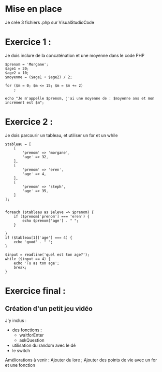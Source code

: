 # Mise en place 
Je crée 3 fichiers .php sur VisualStudioCode

# Exercice 1 : 
Je dois inclure de la concaténation et une moyenne dans le code PHP

```
$prenom = 'Morgane';
$age1 = 20;
$age2 = 10;
$moyenne = ($age1 + $age2) / 2;

for ($m = 0; $m <= 15; $m = $m += 2)
    ;

echo "Je m'appelle $prenom, j'ai une moyenne de : $moyenne ans et mon incrément est $m";
```

# Exercice 2 : 
Je dois parcourir un tableau, et utiliser un for et un while

```
$tableau = [
    [
        'prenom' => 'morgane',
        'age' => 32,
    ],
    [
        'prenom' => 'eren',
        'age' => 4,
    ],
    [
        'prenom' => 'steph',
        'age' => 35,
    ]
];


foreach ($tableau as $eleve => $prenom) {
    if ($prenom['prenom'] === 'eren') {
        echo $prenom['age'] . " ";
    }

}
if ($tableau[1]['age'] === 4) {
    echo 'good' . " ";
}

$input = readline('quel est ton age?');
while ($input == 4) {
    echo 'Tu as ton age';
    break;
}

```

# Exercice final : 
## Création d'un petit jeu vidéo
J'y inclus : 
- des fonctions :
  - waitforEnter
  - askQuestion
- utilisation du random avec le dé
- le switch

Améliorations à venir : 
Ajouter du lore ; 
Ajouter des points de vie avec un for et une fonction
